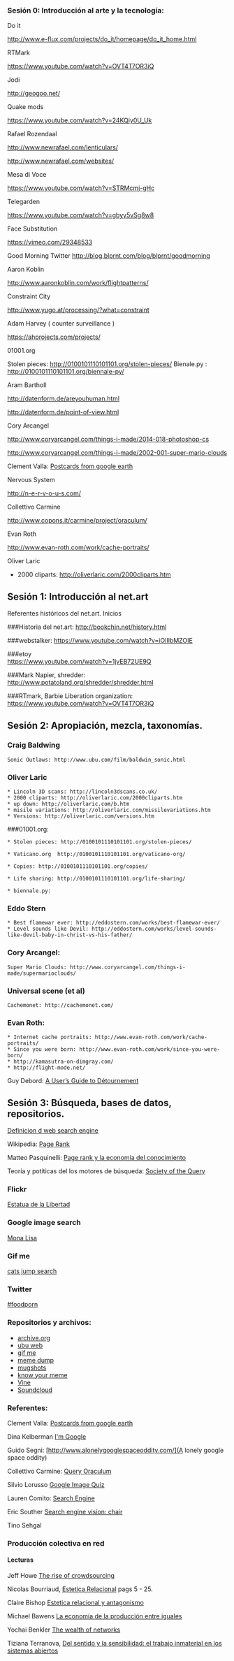### Sesión 0: Introducción al arte y la tecnología:

Do it

http://www.e-flux.com/projects/do_it/homepage/do_it_home.html


RTMark

https://www.youtube.com/watch?v=OVT4T7OR3iQ

Jodi

http://geogoo.net/

Quake mods

https://www.youtube.com/watch?v=24KQiy0U_Uk


Rafael Rozendaal

http://www.newrafael.com/lenticulars/

http://www.newrafael.com/websites/


Mesa di Voce

https://www.youtube.com/watch?v=STRMcmj-gHc


Telegarden

https://www.youtube.com/watch?v=gbyy5vSg8w8

Face Substitution

https://vimeo.com/29348533

Good Morning Twitter
http://blog.blprnt.com/blog/blprnt/goodmorning


Aaron Koblin

http://www.aaronkoblin.com/work/flightpatterns/

Constraint City

http://www.yugo.at/processing/?what=constraint


Adam Harvey ( counter surveillance )

https://ahprojects.com/projects/

01001.org

Stolen pieces: http://0100101110101101.org/stolen-pieces/
Bienale.py : http://0100101110101101.org/biennale-py/

Aram Bartholl

http://datenform.de/areyouhuman.html

http://datenform.de/point-of-view.html

Cory Arcangel

http://www.coryarcangel.com/things-i-made/2014-018-photoshop-cs

http://www.coryarcangel.com/things-i-made/2002-001-super-mario-clouds

Clement Valla: [Postcards from google earth](http://clementvalla.com/work/postcards-from-google-earth/)

Nervous System

http://n-e-r-v-o-u-s.com/

Collettivo Carmine

http://www.copons.it/carmine/project/oraculum/

Evan Roth

http://www.evan-roth.com/work/cache-portraits/

Oliver Laric
* 2000 cliparts: http://oliverlaric.com/2000cliparts.htm

## Sesión 1: Introducción al net.art

Referentes históricos del net.art.  Inicios

###Historia del net.art:
    http://bookchin.net/history.html

###webstalker:
    https://www.youtube.com/watch?v=iOIIlbMZOIE

###etoy  
    https://www.youtube.com/watch?v=1jvEB72UE9Q

###Mark Napier, shredder:
    http://www.potatoland.org/shredder/shredder.html

###RTmark, Barbie Liberation organization:
    https://www.youtube.com/watch?v=OVT4T7OR3iQ




## Sesión 2: Apropiación, mezcla, taxonomías.


### Craig Baldwing
    Sonic Outlaws: http://www.ubu.com/film/baldwin_sonic.html

### Oliver Laric

    * Lincoln 3D scans: http://lincoln3dscans.co.uk/
    * 2000 cliparts: http://oliverlaric.com/2000cliparts.htm
    * up down: http://oliverlaric.com/b.htm
    * misile variations: http://oliverlaric.com/missilevariations.htm
    * Versions: http://oliverlaric.com/versions.htm

###01001.org:

    * Stolen pieces: http://0100101110101101.org/stolen-pieces/

    * Vaticano.org  http://0100101110101101.org/vaticano-org/

    * Copies: http://0100101110101101.org/copies/

    * Life sharing: http://0100101110101101.org/life-sharing/

    * biennale.py:


### Eddo Stern
    * Best flamewar ever: http://eddostern.com/works/best-flamewar-ever/
    * Level sounds like Devil: http://eddostern.com/works/level-sounds-like-devil-baby-in-christ-vs-his-father/

### Cory Arcangel:
    Super Mario Clouds: http://www.coryarcangel.com/things-i-made/supermarioclouds/

### Universal scene (et al)
    Cachemonet: http://cachemonet.com/


### Evan Roth:

    * Internet cache portraits: http://www.evan-roth.com/work/cache-portraits/
    * Since you were born: http://www.evan-roth.com/work/since-you-were-born/
    * http://kamasutra-on-dimgray.com/
    * http://flight-mode.net/


Guy Debord: [A User’s Guide to Détournement](http://www.bopsecrets.org/SI/detourn.htm)

## Sesión 3: Búsqueda, bases de datos, repositorios.


[Definicion d web search engine](https://en.wikipedia.org/wiki/Web_search_engine)

Wikipedia: [Page Rank](https://en.wikipedia.org/wiki/PageRank)

Matteo Pasquinelli: [Page rank y la economía del conocimiento](https://www.academia.edu/1992027/Googles_PageRank_algorithm_a_diagram_of_cognitive_capitalism_and_the_rentier_of_the_common_intellect)

Teoría y potíticas del los motores de búsqueda: [Society of the Query](http://networkcultures.org/blog/publication/society-of-the-query-reader-reflections-on-web-search/)

### Flickr

[Estatua de la Libertad](https://www.flickr.com/search/?sort=relevance&license=1%2C2%2C3%2C4%2C5%2C6&text=statue%20of%20liberty)

### Google image search

[Mona Lisa](https://www.google.com/search?num=20&safe=off&sa=G&tbs=simg:CAESjQIaigILEKjU2AQaCAgACAIIPQhDDAsQsIynCBqcAQo6CAISFMkPpxL0EbsPpRGaEoIP-RH8EZwSGiCssp5UrnaN4cjbzrjhmHow0eXGliXbIWdnw60t3XYZUApeCAMSKLIOkg7qD8QPoBmXGfYY9hncGfQYvTq8Ors6_1S3ZLP8t_1C2_1Oo8uuToaMIJGR2hyq3afUZA_15oTY7aALtDW0eS_1a10kBG2KxXV-v2oZS9TiDpyzrxvNhrnRW2QwLEI6u_1ggaCgoICAESBML2J0YMCxCd7cEJGjcKCgoIcGFpbnRpbmcKCAoGcGVyc29uCgwKCnBob3RvZ3JhcGgKCgoIcG9ydHJhaXQKBQoDYXJ0DA&q=mona+lisa+de+leonardo+da+vinci+hd&tbm=isch&ei=zBTjVN3aFYHQgwSnhoKYDw&ved=0CC8Qsw4&biw=1225&bih=657)


### Gif me

[cats jump search](https://gifme.io/search/q?query=cats+jump)

### Twitter

[#foodporn](https://twitter.com/search?q=%23Foodporrn&src=tyah&mode=photos)


### Repositorios y archivos:

* [archive.org](https://archive.org/)
* [ubu web](http://www.ubuweb.com/)
* [gif me](https://gifme.io)
* [meme dump](http://memedump.com/)
* [mugshots](http://mugshots.com/)
* [know your meme](http://knowyourmeme.com/)
* [Vine](https://vine.co/)
* [Soundcloud](https://soundcloud.com/)


### Referentes:

Clement Valla: [Postcards from google earth](http://clementvalla.com/work/postcards-from-google-earth/)

Dina Kelberman [I'm Google](http://dinakelberman.tumblr.com/)

Guido Segni: [http://www.alonelygooglespaceoddity.com/](A lonely google space oddity)

Collettivo Carmine: [Query Oraculum](http://www.copons.it/carmine/project/oraculum/)

Silvio Lorusso [Google Image Quiz](http://google-image-quiz.net/)

Lauren Comito: [Search Engine](http://www.laurencomito.com/category/projects/search-engine/)

Eric Souther [Search engine vision: chair](http://unseensignals.com/search-engine-vision-chair.html)


Tino Sehgal

### Producción colectiva en red

#### Lecturas

Jeff Howe [The rise of crowdsourcing](http://archive.wired.com/wired/archive/14.06/crowds.html)

Nicolas Bourriaud, [Estetica Relacional](http://es.scribd.com/doc/20953306/Estetica-relacional-Nicolas-Bourriaud) pags 5 - 25.

Claire Bishop [Estetica relacional y antagonismo](http://salonkritik.net/10-11/2010/08/antagonismo_y_estetica_relacio.php)

Michael Bawens [La economía de la producción entre iguales](http://p2pfoundation.net/La_econom%C3%ADa_pol%C3%ADtica_de_la_Producci%C3%B3n_entre_iguales)

Yochai Benkler [The wealth of networks](http://www.benkler.org/Benkler_Wealth_Of_Networks.pdf)

Tiziana Terranova,  [Del sentido y la sensibilidad: el trabajo inmaterial en los sistemas abiertos](https://privadotextos.wordpress.com/2012/12/03/del-sentido-y-la-sensibilidad-el-trabajo-inmaterial-en-los-sistemas-abiertos/)
